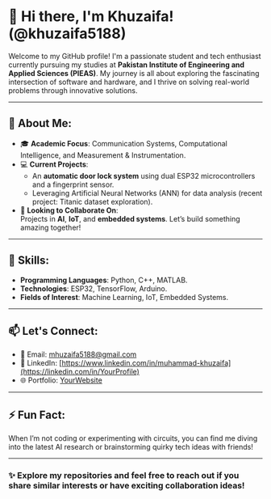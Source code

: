# 👋 Hi there, I'm Khuzaifa! (@khuzaifa5188)

Welcome to my GitHub profile! I'm a passionate student and tech enthusiast currently pursuing my studies at **Pakistan Institute of Engineering and Applied Sciences (PIEAS)**. My journey is all about exploring the fascinating intersection of software and hardware, and I thrive on solving real-world problems through innovative solutions.

---

## 🌟 About Me:
- 🎓 **Academic Focus**: Communication Systems, Computational Intelligence, and Measurement & Instrumentation.
- 💻 **Current Projects**:  
  - An **automatic door lock system** using dual ESP32 microcontrollers and a fingerprint sensor.  
  - Leveraging Artificial Neural Networks (ANN) for data analysis (recent project: Titanic dataset exploration).
- 🤝 **Looking to Collaborate On**:  
  Projects in **AI**, **IoT**, and **embedded systems**. Let’s build something amazing together!  

---

## 🎯 Skills:
- **Programming Languages**: Python, C++, MATLAB.  
- **Technologies**: ESP32, TensorFlow, Arduino.  
- **Fields of Interest**: Machine Learning, IoT, Embedded Systems.

---

## 📫 Let's Connect:
- 📧 Email: [mhuzaifa5188@gmail.com](mailto:YourEmail@example.com)  
- 💼 LinkedIn: [https://www.linkedin.com/in/muhammad-khuzaifa](https://linkedin.com/in/YourProfile)  
- 🌐 Portfolio: [YourWebsite](https://yourportfolio.com)  

---

## ⚡ Fun Fact:
When I’m not coding or experimenting with circuits, you can find me diving into the latest AI research or brainstorming quirky tech ideas with friends!

---

### ✨ Explore my repositories and feel free to reach out if you share similar interests or have exciting collaboration ideas!
